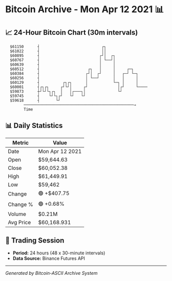 # Bitcoin Archive - Mon Apr 12 2021 📊

## 📈 24-Hour Bitcoin Chart (30m intervals)

```
  $61150      ┤                           ┌┐                   
  $61022      ┤                           ││                   
  $60895      ┤                          ┌┘│  ┌┐               
  $60767      ┤                          │ └──┘│               
  $60639      ┤                          │     │               
  $60512      ┤                     ┌┐   │     │     ┌─┐       
  $60384      ┤                    ┌┘│  ┌┘     │   ┌─┘ └─┐     
  $60256      ┤                    │ └──┘      │   │     │     
  $60129      ┤          ┌┐┌┐      │           └─┐ │     │     
  $60001      ┤┌┐┌┐     ┌┘└┘│     ┌┘             │┌┘     └──── 
  $59873      ┼┘└┘└┐┌┐  │   │┌───┐│              └┘            
  $59745      ┤    └┘└┐┌┘   └┘   └┘                            
  $59618      ┤       └┘                                       
        ────────────────────────────────────────────────→
        Time
```

## 📊 Daily Statistics

| Metric | Value |
|--------|-------|
| Date | Mon Apr 12 2021 |
| Open | $59,644.63 |
| Close | $60,052.38 |
| High | $61,449.91 |
| Low | $59,462 |
| Change | 🟢 +$407.75 |
| Change % | 🟢 +0.68% |
| Volume | $0.21M |
| Avg Price | $60,168.931 |

## 📅 Trading Session

- **Period:** 24 hours (48 x 30-minute intervals)
- **Data Source:** Binance Futures API

---
*Generated by Bitcoin-ASCII Archive System*
